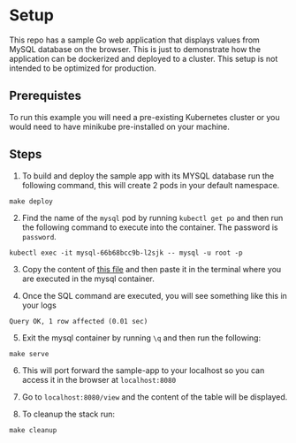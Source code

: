 # Setup
This repo has a sample Go web application that displays values from MySQL database on the browser. This is just to demonstrate how the application can be dockerized and deployed to a cluster. This setup is not intended to be optimized for production.

## Prerequistes
To run this example you will need a pre-existing Kubernetes cluster or you would need to have minikube pre-installed on your machine. 

## Steps
1. To build and deploy the sample app with its MYSQL database run the following command, this will create 2 pods in your default namespace.
```
make deploy
``` 
2. Find the name of the `mysql` pod by running `kubectl get po` and then run the following command to execute into the container. The password is `password`.
```
kubectl exec -it mysql-66b68bcc9b-l2sjk -- mysql -u root -p
```
3. Copy the content of [this file](.k8s/schema.sql) and then paste it in the terminal where you are executed in the mysql container.

4. Once the SQL command are executed, you will see something like this in your logs 
```
Query OK, 1 row affected (0.01 sec)
```
5. Exit the mysql container by running `\q` and then run the following:
```
make serve
```
6. This will port forward the sample-app to your localhost so you can access it in the browser at `localhost:8080`

7. Go to `localhost:8080/view` and the content of the table will be displayed.

8. To cleanup the stack run:
```
make cleanup
```